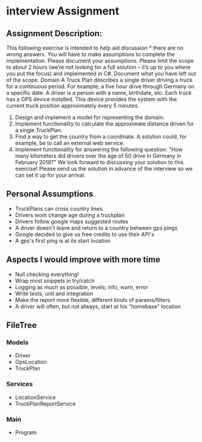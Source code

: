 # interview Assignment

## Assignment Description:

This following exercise is intended to help aid discussion * there are no wrong answers. You will 
have to make assumptions to complete the implementation. Please document your assumptions. 
Please limit the scope to about 2 hours (we’re not looking for a full solution – it’s up to you where 
you put the focus) and implemented in C#. Document what you have left out of the scope. 
Domain 
A Truck Plan describes a single driver driving a truck for a continuous period. For example; a five 
hour drive through Germany on a specific date. A driver is a person with a name, birthdate, etc. 
Each truck has a GPS device installed. This device provides the system with the current truck 
position approximately every 5 minutes. 
1. Design and implement a model for representing the domain. 
2. Implement functionality to calculate the approximate distance driven for a single TruckPlan. 
3. Find a way to get the country from a coordinate. A solution could, for example, be to call an 
external web service. 
4. Implement functionality for answering the following question: "How many kilometers did 
drivers over the age of 50 drive in Germany in February 2018?" 
We look forward to discussing your solution to this exercise! 
Please send us the solution in advance of the interview so we can set it up for your arrival. 

## Personal Assumptions
* TruckPlans can cross country lines
* Drivers wont change age during a truckplan
* Drivers follow google maps suggested routes
* A driver doesn't leave and return to a country between gps pings
* Google decided to give us free credits to use their API's
* A gps's first ping is at its start location


## Aspects I would improve with more time
* Null checking everything!
* Wrap most snippets in try/catch
* Logging as much as possible, levels; info, warn, error 
* Write tests, unit and integration
* Make the report more flexible, different kinds of params/filters
* A driver will often, but not always, start at his "homebase" location


## FileTree
### Models
* Driver
* GpsLocation
* TruckPlan

### Services
* LocationService
* TruckPlanReportService

### Main
* Program
 
